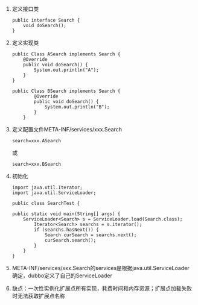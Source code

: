 1. 定义接口类
    ````
    public interface Search {
        void doSearch();
    }
    ````
2. 定义实现类

    ````
    public Class ASearch implements Search {
        @Override
        public void doSearch() {
            System.out.println("A");
        }
    }
    
    public Class BSearch implements Search {
            @Override
            public void doSearch() {
                System.out.println("B");
            }
        }
     ````
3. 定义配置文件META-INF/services/xxx.Search
     
   ````
   search=xxx.ASearch  
   ````
    或
    ````
    search=xxx.BSearch
    ````
4. 初始化
    ````
    import java.util.Iterator;  
    import java.util.ServiceLoader;  
    
    public class SearchTest {  
    
    public static void main(String[] args) {  
        ServiceLoader<Search> s = ServiceLoader.load(Search.class);  
            Iterator<Search> searchs = s.iterator();  
            if (searchs.hasNext()) {  
                Search curSearch = searchs.next();  
                curSearch.search();  
            }  
        }  
    }
    ````
5. META-INF/services/xxx.Search的services是根据java.util.ServiceLoader确定，dubbo定义了自己的ServiceLoader
6. 缺点：一次性实例化扩展点所有实现，耗费时间和内存资源；扩展点加载失败时无法获取扩展点名称
